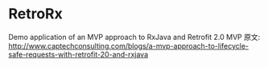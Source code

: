 # RetroRx
Demo application of an MVP approach to RxJava and Retrofit 2.0
MVP 原文: http://www.captechconsulting.com/blogs/a-mvp-approach-to-lifecycle-safe-requests-with-retrofit-20-and-rxjava

